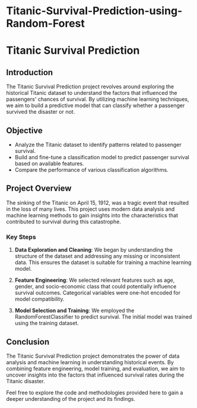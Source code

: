 # Titanic-Survival-Prediction-using-Random-Forest

# Titanic Survival Prediction

## Introduction

The Titanic Survival Prediction project revolves around exploring the historical Titanic dataset to understand the factors that influenced the passengers' chances of survival. By utilizing machine learning techniques, we aim to build a predictive model that can classify whether a passenger survived the disaster or not.

## Objective

- Analyze the Titanic dataset to identify patterns related to passenger survival.
- Build and fine-tune a classification model to predict passenger survival based on available features.
- Compare the performance of various classification algorithms.

## Project Overview

The sinking of the Titanic on April 15, 1912, was a tragic event that resulted in the loss of many lives. This project uses modern data analysis and machine learning methods to gain insights into the characteristics that contributed to survival during this catastrophe.

### Key Steps

1. **Data Exploration and Cleaning**: We began by understanding the structure of the dataset and addressing any missing or inconsistent data. This ensures the dataset is suitable for training a machine learning model.

2. **Feature Engineering**: We selected relevant features such as age, gender, and socio-economic class that could potentially influence survival outcomes. Categorical variables were one-hot encoded for model compatibility.

3. **Model Selection and Training**: We employed the RandomForestClassifier to predict survival. The initial model was trained using the training dataset.

## Conclusion

The Titanic Survival Prediction project demonstrates the power of data analysis and machine learning in understanding historical events. By combining feature engineering, model training, and evaluation, we aim to uncover insights into the factors that influenced survival rates during the Titanic disaster.

Feel free to explore the code and methodologies provided here to gain a deeper understanding of the project and its findings.
